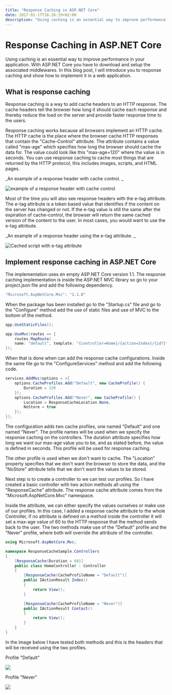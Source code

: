 ```yaml
---
title: "Response Caching in ASP.NET Core" 
date: 2017-01-17T16:26:19+02:00
description: "Using caching is an essential way to improve performance in your application. With ASP.NET Core you have to download and setup the associated middlewares. In this blog post, I will introduce you to response caching and show how to implement it in a web application."
---
```


# Response Caching in ASP.NET Core

Using caching is an essential way to improve performance in your application. With ASP.NET Core you have to download and setup the associated middlewares. In this blog post, I will introduce you to response caching and show how to implement it in a web application.

## What is response caching

Response caching is a way to add cache headers to an HTTP response. The cache headers tell the browser how long it should cache each response and thereby reduce the load on the server and provide faster response time to the users.

Response caching works because all browsers implement an HTTP cache. The HTTP cache is the place where the browser cache HTTP responses that contain the "Cache-Control" attribute. The attribute contains a value called "max-age" which specifies how long the browser should cache the data for. The value could look like this "max-age=120" where the value is in seconds. You can use response caching to cache most things that are returned by the HTTP protocol, this includes images, scripts, and HTML pages.

_An example of a response header with cache control. _

![example of a response header with cache control](/blogpost/f4f89487-9ba6-46ea-bab3-6f656f66b240.png)

Most of the time you will also see response headers with the e-tag attribute. The e-tag attribute is a token based value that identifies if the content on the server has changed or not. If the e-tag value is still the same after the expiration of cache-control, the browser will return the same cached version of the content to the user. In most cases, you would want to use the e-tag attribute.

_An example of a response header using the e-tag attribute. _

 ![Cached script with e-tag attribute](/blogpost/dfsfdsfdsfsfsfewdsfwsdsde3343242312.png)

## Implement response caching in ASP.NET Core

The implementation uses en empty ASP.NET Core version 1.1\. The response caching implementation is inside the ASP.NET MVC library so go to your project.json file and add the following dependency.

```C#
"Microsoft.AspNetCore.Mvc": "1.1.0"
```

When the package has been installed go to the "Startup.cs" file and go to the "Configure" method add the use of static files and use of MVC to the bottom of the method. 

```C#
app.UseStaticFiles();

app.UseMvc(routes => {
    routes.MapRoute(
    name: "default", template: "{controller=Home}/{action=Index}/{id?}");
});
```

When that is done when can add the response cache configurations. Inside the same file go to the "ConfigureServices" method and add the following code.

```C#
services.AddMvc(options = >{
    options.CacheProfiles.Add("Default", new CacheProfile() {
        Duration = 120
    });
    options.CacheProfiles.Add("Never", new CacheProfile() {
        Location = ResponseCacheLocation.None,
        NoStore = true
    });
});
```

The configuration adds two cache profiles, one named "Default" and one named "Never". The profile names will be used when we specify the response caching on the controllers. The duration attribute specifies how long we want our max-age value you to be, and as stated before, the value is defined in seconds. This profile will be used for response caching.

The other profile is used when we don't want to cache. The "Location" property specifies that we don't want the browser to store the data, and the "NoStore" attribute tells that we don't want the values to be stored.

Next step is to create a controller to we can test our profiles. So I have created a basic controller with two action methods all using the "ResponseCache" attribute. The response cache attribute comes from the "Microsoft.AspNetCore.Mvc" namespace.

Inside the attribute, we can either specify the values ourselves or make use of our profiles. In this case, I added a response cache attribute to the whole Controller, if no attribute is defined on a method inside the controller it will set a max-age value of 60 to the HTTP response that the method sends back to the user. The two methods make use of the "Default" profile and the "Never" profile, where both will override the attribute of the controller.

```C#
using Microsoft.AspNetCore.Mvc;

namespace ResponseCacheSample.Controllers
{
    [ResponseCache(Duration = 60)]
    public class HomeController : Controller
    {
        [ResponseCache(CacheProfileName = "Default")]
        public IActionResult Index()
        {
            return View();
        }

        [ResponseCache(CacheProfileName = "Never")]
        public IActionResult Contact()
        {
            return View();
        }
    }
}
```

In the image below I have tested both methods and this is the headers that will be received using the two profiles.

Profile "Default"

![](/blogpost/dabf696d-6d34-4710-90f9-f729eaef8d0b.png)

Profile "Never"

![](/blogpost/fc86c3f7-37ed-4649-8901-4150eac2188c.png)
